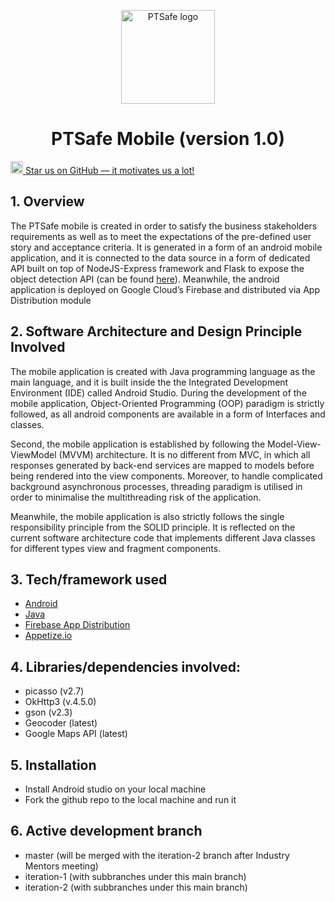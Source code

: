 <p align="center">
    <img src="https://ptsafe-readme-images.s3.ap-southeast-1.amazonaws.com/ptsafe.JPG" alt="PTSafe logo" title="PTSafe"  height="150" />
</p>
<h1 align="center">
    PTSafe Mobile (version 1.0)
</h1>
<a align="center" href="https://github.com/ymul0001/ptsafe-mobile/tree/master">
    <img src="https://ptsafe-readme-images.s3.ap-southeast-1.amazonaws.com/Star_icon_stylizedpng.png" alt="PTSafe logo" title="PTSafe"  height="20" />
    Star us on GitHub — it motivates us a lot!
</a> 




## 1. Overview

The PTSafe mobile is created in order to satisfy the business stakeholders requirements as well as to meet the expectations of the pre-defined user story and acceptance criteria. It is generated in a form of an android mobile application, and it is connected to the data source in a form of dedicated API built on top of NodeJS-Express framework and Flask to expose the object detection API (can be found [here](https://github.com/ymul0001/ptsafe-backend)). Meanwhile, the android application is deployed on Google Cloud’s Firebase and distributed via App Distribution module

## 2. Software Architecture and Design Principle Involved
The mobile application is created with Java programming language as the main language, and it is built inside the the Integrated Development Environment (IDE) called Android Studio. During the development of the mobile application, Object-Oriented Programming (OOP) paradigm is strictly followed, as all android components are available in a form of Interfaces and classes.

Second, the mobile application is established by following the Model-View-ViewModel (MVVM) architecture. It is no different from MVC, in which all responses generated by back-end services are mapped to models before being rendered into the view components. Moreover, to handle complicated background asynchronous processes, threading paradigm is utilised in order to minimalise the multithreading risk of the application.

Meanwhile, the mobile application is also strictly follows the single responsibility principle from the SOLID principle. It is reflected on the current software architecture code that implements different Java classes for different types view and fragment components.


## 3. Tech/framework used
- [Android](https://developer.android.com/studio)
- [Java](https://www.java.com/en/)
- [Firebase App Distribution](https://firebase.google.com/docs/app-distribution)
- [Appetize.io](https://appetize.io/)

## 4. Libraries/dependencies involved:
- picasso (v2.7)
- OkHttp3 (v.4.5.0)
- gson (v2.3)
- Geocoder (latest)
- Google Maps API (latest)

## 5. Installation
- Install Android studio on your local machine
- Fork the github repo to the local machine and run it


## 6. Active development branch
- master (will be merged with the iteration-2 branch after Industry Mentors meeting)
- iteration-1 (with subbranches under this main branch)
- iteration-2 (with subbranches under this main branch)